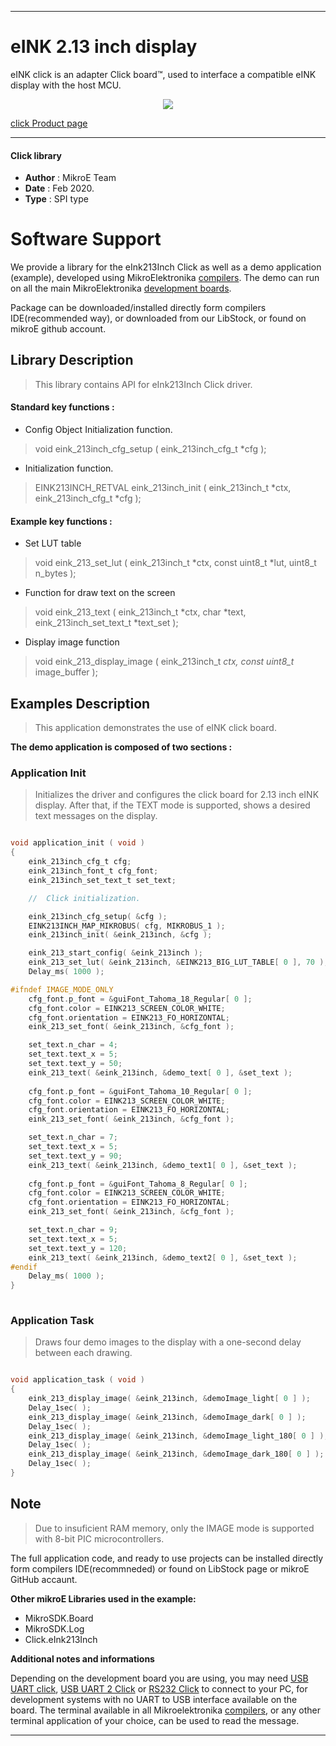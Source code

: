 
---
# eINK 2.13 inch display

eINK click is an adapter Click board™, used to interface a compatible eINK display with the host MCU. 

<p align="center">
  <img src="https://download.mikroe.com/images/click_for_ide/eink_click_bundle213inch.png">
</p>

[click Product page](https://www.mikroe.com/e-paper-bundle-2)

---


#### Click library 

- **Author**        : MikroE Team
- **Date**          : Feb 2020.
- **Type**          : SPI type


# Software Support

We provide a library for the eInk213Inch Click 
as well as a demo application (example), developed using MikroElektronika 
[compilers](https://shop.mikroe.com/compilers). 
The demo can run on all the main MikroElektronika [development boards](https://shop.mikroe.com/development-boards).

Package can be downloaded/installed directly form compilers IDE(recommended way), or downloaded from our LibStock, or found on mikroE github account. 

## Library Description

> This library contains API for eInk213Inch Click driver.

#### Standard key functions :

- Config Object Initialization function.
> void eink_213inch_cfg_setup ( eink_213inch_cfg_t *cfg ); 
 
- Initialization function.
> EINK213INCH_RETVAL eink_213inch_init ( eink_213inch_t *ctx, eink_213inch_cfg_t *cfg );

#### Example key functions :

- Set LUT table
> void eink_213_set_lut ( eink_213inch_t *ctx, const uint8_t *lut, uint8_t n_bytes );
 
- Function for draw text on the screen
> void eink_213_text ( eink_213inch_t *ctx, char *text, eink_213inch_set_text_t *text_set );

- Display image function
> void eink_213_display_image ( eink_213inch_t *ctx, const uint8_t* image_buffer );

## Examples Description

> This application demonstrates the use of eINK click board.

**The demo application is composed of two sections :**

### Application Init 

> Initializes the driver and configures the click board for 2.13 inch eINK display.
> After that, if the TEXT mode is supported, shows a desired text messages on the display.

```c

void application_init ( void )
{
    eink_213inch_cfg_t cfg;
    eink_213inch_font_t cfg_font;
    eink_213inch_set_text_t set_text;

    //  Click initialization.

    eink_213inch_cfg_setup( &cfg );
    EINK213INCH_MAP_MIKROBUS( cfg, MIKROBUS_1 );
    eink_213inch_init( &eink_213inch, &cfg );

    eink_213_start_config( &eink_213inch );
    eink_213_set_lut( &eink_213inch, &EINK213_BIG_LUT_TABLE[ 0 ], 70 );
    Delay_ms( 1000 );

#ifndef IMAGE_MODE_ONLY
    cfg_font.p_font = &guiFont_Tahoma_18_Regular[ 0 ]; 
    cfg_font.color = EINK213_SCREEN_COLOR_WHITE;
    cfg_font.orientation = EINK213_FO_HORIZONTAL;  
    eink_213_set_font( &eink_213inch, &cfg_font );

    set_text.n_char = 4;
    set_text.text_x = 5;
    set_text.text_y = 50;
    eink_213_text( &eink_213inch, &demo_text[ 0 ], &set_text );
    
    cfg_font.p_font = &guiFont_Tahoma_10_Regular[ 0 ]; 
    cfg_font.color = EINK213_SCREEN_COLOR_WHITE;
    cfg_font.orientation = EINK213_FO_HORIZONTAL; 
    eink_213_set_font( &eink_213inch, &cfg_font );

    set_text.n_char = 7;
    set_text.text_x = 5;
    set_text.text_y = 90;
    eink_213_text( &eink_213inch, &demo_text1[ 0 ], &set_text );
    
    cfg_font.p_font = &guiFont_Tahoma_8_Regular[ 0 ]; 
    cfg_font.color = EINK213_SCREEN_COLOR_WHITE;
    cfg_font.orientation = EINK213_FO_HORIZONTAL; 
    eink_213_set_font( &eink_213inch, &cfg_font );

    set_text.n_char = 9;
    set_text.text_x = 5;
    set_text.text_y = 120;
    eink_213_text( &eink_213inch, &demo_text2[ 0 ], &set_text );
#endif
    Delay_ms( 1000 );
}
  
```

### Application Task

> Draws four demo images to the display with a one-second delay between each drawing.

```c

void application_task ( void )
{
    eink_213_display_image( &eink_213inch, &demoImage_light[ 0 ] );
    Delay_1sec( );
    eink_213_display_image( &eink_213inch, &demoImage_dark[ 0 ] );
    Delay_1sec( );
    eink_213_display_image( &eink_213inch, &demoImage_light_180[ 0 ] );
    Delay_1sec( );
    eink_213_display_image( &eink_213inch, &demoImage_dark_180[ 0 ] );
    Delay_1sec( );
} 

```

## Note

> Due to insuficient RAM memory, only the IMAGE mode is supported with 8-bit PIC microcontrollers.

The full application code, and ready to use projects can be  installed directly form compilers IDE(recommneded) or found on LibStock page or mikroE GitHub accaunt.

**Other mikroE Libraries used in the example:** 

- MikroSDK.Board
- MikroSDK.Log
- Click.eInk213Inch

**Additional notes and informations**

Depending on the development board you are using, you may need 
[USB UART click](https://shop.mikroe.com/usb-uart-click), 
[USB UART 2 Click](https://shop.mikroe.com/usb-uart-2-click) or 
[RS232 Click](https://shop.mikroe.com/rs232-click) to connect to your PC, for 
development systems with no UART to USB interface available on the board. The 
terminal available in all Mikroelektronika 
[compilers](https://shop.mikroe.com/compilers), or any other terminal application 
of your choice, can be used to read the message.



---
